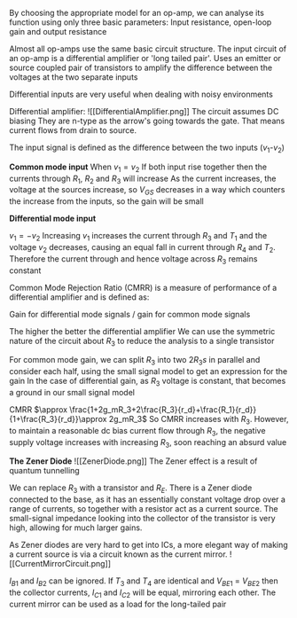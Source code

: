 By choosing the appropriate model for an op-amp, we can analyse its function using only three basic parameters:
Input resistance, open-loop gain and output resistance

Almost all op-amps use the same basic circuit structure. The input circuit of an op-amp is a differential amplifier or 'long tailed pair'.
Uses an emitter or source coupled pair of transistors to amplify the difference between the voltages at the two separate inputs

Differential inputs are very useful when dealing with noisy environments

Differential amplifier:
![[DifferentialAmplifier.png]]
The circuit assumes DC biasing
They are n-type as the arrow's going towards the gate. That means current flows from drain to source.

The input signal is defined as the difference between the two inputs ($v_1$-$v_2$)

**Common mode input** 
When $v_1=v_2$
If both input rise together then the currents through $R_1$, $R_2$ and $R_3$ will increase
As the current increases, the voltage at the sources increase, so $V_{GS}$ decreases in a way which counters the increase from the inputs, so the gain will be small

**Differential mode input**

$v_1=-v_2$
Increasing $v_1$ increases the current through $R_3$ and $T_1$ and the voltage $v_2$ decreases, causing an equal fall in current through $R_4$ and $T_2$.
Therefore the current through and hence voltage across $R_3$ remains constant

Common Mode Rejection Ratio (CMRR) is a measure of performance of a differential amplifier and is defined as:

Gain for differential mode signals / gain for common mode signals

The higher the better the differential amplifier
We can use the symmetric nature of the circuit about $R_3$ to reduce the analysis to a single transistor

For common mode gain, we can split $R_3$ into two $2R_3s$ in parallel and consider each half, using the small signal model to get an expression for the gain
In the case of differential gain, as $R_3$ voltage is constant, that becomes a ground in our small signal model

CMRR $\approx \frac{1+2g_mR_3+2\frac{R_3}{r_d}+\frac{R_1}{r_d}}{1+\frac{R_3}{r_d}}\approx 2g_mR_3$
So CMRR increases with $R_3$. However, to maintain a reasonable dc bias current flow through $R_3$, the negative supply voltage increases with increasing $R_3$, soon reaching an absurd value

**The Zener Diode**
![[ZenerDiode.png]]
The Zener effect is a result of quantum tunnelling

We can replace $R_3$ with a transistor and $R_E$. There is a Zener diode connected to the base, as it has an essentially constant voltage drop over a range of currents, so together with a resistor act as a current source. The small-signal impedance looking into the collector of the transistor is very high, allowing for much larger gains.

As Zener diodes are very hard to get into ICs, a more elegant way of making a current source is via a circuit known as the current mirror.
![[CurrentMirrorCircuit.png]]

$I_{B1}$ and $I_{B2}$ can be ignored. If $T_3$ and $T_4$ are identical and $V_{BE1}$ = $V_{BE2}$ then the collector currents, $I_{C1}$ and $I_{C2}$ will be equal, mirroring each other. 
The current mirror can be used as a load for the long-tailed pair